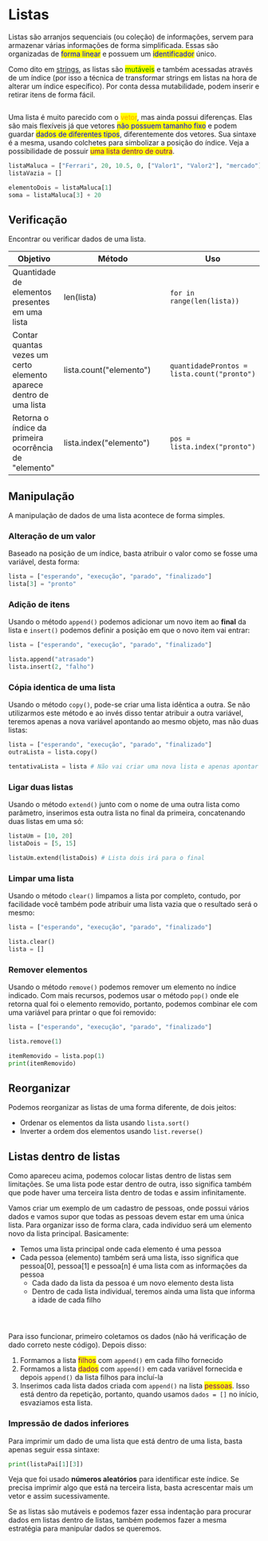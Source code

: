 # Listas

Listas são arranjos sequenciais (ou coleção) de informações, servem para armazenar várias informações de forma simplificada. Essas são organizadas de <mark style="color:blue;">forma linear</mark> e possuem um <mark style="color:blue;">identificador</mark> único.

Como dito em [strings](strings.md), as listas são <mark style="color:green;">mutáveis</mark> e também acessadas através de um índice (por isso a técnica de transformar strings em listas na hora de alterar um índice específico). Por conta dessa mutabilidade, podem inserir e retirar itens de forma fácil.

<figure><img src="../../../.gitbook/assets/lista python.png" alt=""><figcaption></figcaption></figure>

Uma lista é muito parecido com o <mark style="color:orange;">vetor</mark>, mas ainda possui diferenças. Elas são mais flexíveis já que vetores <mark style="color:blue;">não possuem tamanho fixo</mark> e podem guardar <mark style="color:blue;">dados de diferentes tipos</mark>, diferentemente dos vetores. Sua sintaxe é a mesma, usando colchetes para simbolizar a posição do índice. Veja a possibilidade de possuir <mark style="color:purple;">uma lista dentro de outra</mark>.

```python
listaMaluca = ["Ferrari", 20, 10.5, 0, ["Valor1", "Valor2"], "mercado"]
listaVazia = []

elementoDois = listaMaluca[1]
soma = listaMaluca[3] + 20
```

## Verificação

Encontrar ou verificar dados de uma lista.

<table><thead><tr><th>Objetivo</th><th width="205">Método</th><th>Uso</th></tr></thead><tbody><tr><td>Quantidade de elementos presentes em uma lista</td><td>len(lista)</td><td><code>for in range(len(lista))</code></td></tr><tr><td>Contar quantas vezes um certo elemento aparece dentro de uma lista</td><td>lista.count("elemento")</td><td><code>quantidadeProntos = lista.count("pronto")</code></td></tr><tr><td>Retorna o índice da primeira ocorrência de "elemento"</td><td>lista.index("elemento")</td><td><code>pos = lista.index("pronto")</code></td></tr></tbody></table>

## Manipulação

A manipulação de dados de uma lista acontece de forma simples.

### Alteração de um valor

Baseado na posição de um índice, basta atribuir o valor como se fosse uma variável, desta forma:

```python
lista = ["esperando", "execução", "parado", "finalizado"]
lista[3] = "pronto"
```

### Adição de itens

Usando o método `append()` podemos adicionar um novo item ao **final** da lista e `insert()` podemos definir a posição em que o novo item vai entrar:

```python
lista = ["esperando", "execução", "parado", "finalizado"]

lista.append("atrasado")
lista.insert(2, "falho")
```

### Cópia identica de uma lista

Usando o método `copy()`, pode-se criar uma lista idêntica a outra. Se não utilizarmos este método e ao invés disso tentar atribuir a outra variável, teremos apenas a nova variável apontando ao mesmo objeto, mas não duas listas:

```python
lista = ["esperando", "execução", "parado", "finalizado"]
outraLista = lista.copy()

tentativaLista = lista # Não vai criar uma nova lista e apenas apontar
```

### Ligar duas listas

Usando o método `extend()` junto com o nome de uma outra lista como parâmetro, inserimos esta outra lista no final da primeira, concatenando duas listas em uma só:

```python
listaUm = [10, 20]
listaDois = [5, 15]

listaUm.extend(listaDois) # Lista dois irá para o final
```

### Limpar uma lista

Usando o método `clear()` limpamos a lista por completo, contudo, por facilidade você também pode atribuir uma lista vazia que o resultado será o mesmo:

```python
lista = ["esperando", "execução", "parado", "finalizado"]

lista.clear()
lista = []
```

### Remover elementos

Usando o método `remove()` podemos remover um elemento no índice indicado. Com mais recursos, podemos usar o método `pop()` onde ele retorna qual foi o elemento removido, portanto, podemos combinar ele com uma variável para printar o que foi removido:

```python
lista = ["esperando", "execução", "parado", "finalizado"]

lista.remove(1)

itemRemovido = lista.pop(1)
print(itemRemovido)
```

## Reorganizar

Podemos reorganizar as listas de uma forma diferente, de dois jeitos:

* Ordenar os elementos da lista usando `lista.sort()`
* Inverter a ordem dos elementos usando `list.reverse()`

## Listas dentro de listas

Como apareceu acima, podemos colocar listas dentro de listas sem limitações. Se uma lista pode estar dentro de outra, isso significa também que pode haver uma terceira lista dentro de todas e assim infinitamente.

Vamos criar um exemplo de um cadastro de pessoas, onde possui vários dados e vamos supor que todas as pessoas devem estar em uma única lista. Para organizar isso de forma clara, cada indivíduo será um elemento novo da lista principal. Basicamente:

* Temos uma lista principal onde cada elemento é uma pessoa
* Cada pessoa (elemento) também será uma lista, isso significa que pessoa\[0], pessoa\[1] e pessoa\[n] é uma lista com as informações da pessoa
  * Cada dado da lista da pessoa é um novo elemento desta lista
  * Dentro de cada lista individual, teremos ainda uma lista que informa a idade de cada filho

<figure><img src="../../../.gitbook/assets/esquema de listas dentro de listas.png" alt=""><figcaption></figcaption></figure>

<figure><img src="../../../.gitbook/assets/tutorial lista 1.png" alt=""><figcaption></figcaption></figure>

<figure><img src="../../../.gitbook/assets/tutorial lista 2.png" alt=""><figcaption></figcaption></figure>

Para isso funcionar, primeiro coletamos os dados (não há verificação de dado correto neste código). Depois disso:

1. Formamos a lista <mark style="color:purple;">filhos</mark> com `append()` em cada filho fornecido
2. Formamos a lista <mark style="color:purple;">dados</mark> com `append()` em cada variável fornecida e depois `append()` da lista filhos para incluí-la
3. Inserimos cada lista dados criada com `append()` na lista <mark style="color:purple;">pessoas</mark>. Isso está dentro da repetição, portanto, quando usamos `dados = []` no início, esvaziamos esta lista.

### Impressão de dados inferiores

Para imprimir um dado de uma lista que está dentro de uma lista, basta apenas seguir essa sintaxe:

```python
print(listaPai[1][3])
```

Veja que foi usado **números aleatórios** para identificar este índice. Se precisa imprimir algo que está na terceira lista, basta acrescentar mais um vetor e assim sucessivamente.&#x20;

Se as listas são mutáveis e podemos fazer essa indentação para procurar dados em listas dentro de listas, também podemos fazer a mesma estratégia para manipular dados se queremos.

